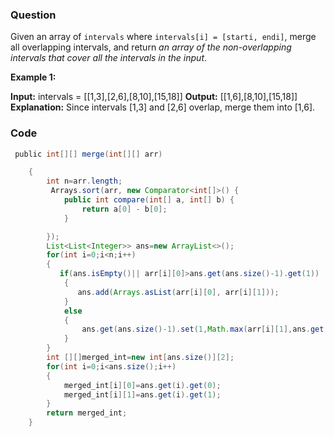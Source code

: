 ### Question
Given an array of `intervals` where `intervals[i] = [starti, endi]`, merge all overlapping intervals, and return _an array of the non-overlapping intervals that cover all the intervals in the input_.

**Example 1:**

**Input:** intervals = [[1,3],[2,6],[8,10],[15,18]]
**Output:** [[1,6],[8,10],[15,18]]
**Explanation:** Since intervals [1,3] and [2,6] overlap, merge them into [1,6].

### Code
```java
 public int[][] merge(int[][] arr)

    {
        int n=arr.length;
         Arrays.sort(arr, new Comparator<int[]>() {
            public int compare(int[] a, int[] b) {
                return a[0] - b[0];
            }

        });
        List<List<Integer>> ans=new ArrayList<>();
        for(int i=0;i<n;i++)
        {
           if(ans.isEmpty()|| arr[i][0]>ans.get(ans.size()-1).get(1))
            {
               ans.add(Arrays.asList(arr[i][0], arr[i][1]));
            }
            else
            {
                ans.get(ans.size()-1).set(1,Math.max(arr[i][1],ans.get(ans.size()-1).get(1)));
            }
        }
        int [][]merged_int=new int[ans.size()][2];
        for(int i=0;i<ans.size();i++)
        {
            merged_int[i][0]=ans.get(i).get(0);
            merged_int[i][1]=ans.get(i).get(1);
        }
        return merged_int;
    }
```
